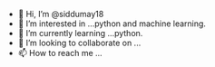 - 👋 Hi, I’m @siddumay18
- 👀 I’m interested in ...python and machine learning.
- 🌱 I’m currently learning ...python.
- 💞️ I’m looking to collaborate on ...
- 📫 How to reach me ...

<!---
siddumay18/siddumay18 is a ✨ special ✨ repository because its `README.md` (this file) appears on your GitHub profile.
You can click the Preview link to take a look at your changes.
--->
